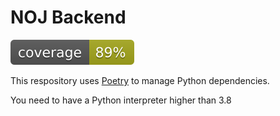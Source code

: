 # NOJ Backend

![Coverage Badge](https://raw.githubusercontent.com/Normal-OJ/Back-End/coverage-badge/coverage.svg)

This respository uses [Poetry](https://python-poetry.org/) to manage Python dependencies.

You need to have a Python interpreter higher than 3.8